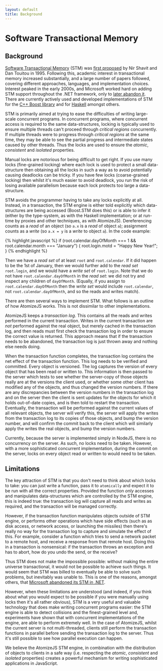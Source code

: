 ```yaml
---
layout: default
title: Background
---
```


# Software Transactional Memory

## Background

[Software Transactional Memory](http://en.wikipedia.org/wiki/Software_transactional_memory)
(STM) was
[first proposed](http://citeseer.ist.psu.edu/viewdoc/summary?doi=10.1.1.41.4743)
by Nir Shavit and Dan Touitou in 1995. Following this, academic
interest in transactional memory increased substantially, and a large
number of papers followed, covering different approaches, languages,
and implementation choices. Interest peaked in the early 2000s, and
Microsoft worked hard on adding STM support throughout the .NET
framework, only to
[later abandon it](http://www.bluebytesoftware.com/blog/2010/01/03/ABriefRetrospectiveOnTransactionalMemory.aspx). There
are currently actively used and developed implementations of STM for
the [C++ Boost library](http://eces.colorado.edu/~gottschl/dracoSTM/)
and for
[Haskell](http://research.microsoft.com/pubs/67418/2005-ppopp-composable.pdf)
amongst others.

STM is primarily aimed at trying to ease the difficulties of writing
large-scale concurrent programs. In concurrent programs, where
concurrent access is required to the same data-structures, locking is
typically used to ensure multiple threads can't proceed through
*critical regions* concurrently. If multiple threads were to progress
through *critical regions* at the same time, they may be able to see
the partial progress and intermediate states caused by other
threads. Thus the locks are used to ensure the *atomic*, *consistent*
and *isolated* properties.

Manual locks are notorious for being difficult to get right. If you
use many locks (fine-grained locking) where each lock is used to
protect a small data-structure then obtaining all the locks in such a
way as to avoid potentially causing deadlocks can be tricky. If you
have few locks (coarse-grained locking) then whilst it's much easier
to avoid deadlock, you run the risk of losing available parallelism
because each lock protects too large a data-structure.

STM avoids the programmer having to take any locks explicitly at
all. Instead, in a transaction, the STM engine is either told
explicitly which data-structures are being accessed (Boost.STM does
this) or is able to infer it (either by the type-system, as with the
Haskell implementation; or at run-time by proxies and other
techniques, as with AtomizeJS). Dereferencing counts as a *read* of an
object (so `a.x` is a *read* of object `a`); assignment counts as a
*write* (so `a.x = y` is a *write* to object `a`). In the code example:

{% highlight javascript %}
if (root.calendar.dayOfMonth === 1 && root.calendar.month === "January") {
    root.login.motd = "Happy New Year!";
}
{% endhighlight %}

Then we have a *read set* of at least `root` and `root.calendar`. If
it did happen to be the 1st of January, then we would further add to
the *read set* `root.login`, and we would have a *write set* of
`root.login`. Note that we do not have `root.calendar.dayOfMonth` in
the *read set*: we did not try and inspect any children of
`dayOfMonth`. (Equally, if you assign to `root.calendar.dayOfMonth`
then the *write set* would include `root.calendar`, not
`root.calendar.dayOfMonth`, and so the reads and writes match).

There are then several ways to implement STM. What follows is an
outline of how AtomizeJS works. This is not dissimilar to other
implementations.

AtomizeJS keeps a *transaction log*. This contains all the reads and
writes performed in the current transaction. Writes in the current
transaction are *not* performed against the real object, but merely
cached in the transaction log, and then reads must first check the
transaction log in order to ensure the correct value is returned. This
approach means that if the transaction needs to be abandoned, the
transaction log is just thrown away and nothing else needs doing.

When the transaction function completes, the transaction log contains
the net effect of the transaction function. This log needs to be
verified and committed. Every object is versioned. The log captures
the version of every object that has been read or written to. This
information is then passed to the server which tests to see whether
the server-copy of those objects really are at the versions the client
used, or whether some other client has modified any of the objects,
and thus changed the version numbers. If there are any discrepancies
between the version numbers in the transaction log and on the server
then the client is sent updates for the objects for which it holds
out-of-date copies, and is then told to restart the
transaction. Eventually, the transaction will be performed against the
current values of all relevant objects, the server will verify this,
the server will apply the writes from the transaction log to its
copies of those objects, and bump the version number, and will confirm
the commit back to the client which will similarly apply the writes
the real objects, and bump the version numbers.

Currently, because the server is implemented simply in NodeJS, there
is no concurrency on the server. As such, no locks need to be
taken. However, with a more sophisticated concurrent implementation,
during the commit on the server, locks on every object read or written
to would need to be taken.

## Limitations

The key attraction of STM is that you don't need to think about which
locks to take: you can just write a function, pass it to `atomically`
and expect it to be run with all the correct properties. Provided the
function *only* accesses and manipulates data-structures which are
controlled by the STM engine, this is indeed true: the transaction log
will capture all reads and writes as required, and the transaction
will be managed correctly.

However, if the transaction function manipulates objects outside of
STM engine, or performs other operations which have side effects (such
as as disk access, or network access, or launching the missiles) then
there's really no way for the transaction log to capture and simulate
the effect of this. For example, consider a function which tries to
send a network packet to a remote host, and receive a response from
that remote host. Doing this in a transaction is nonsensical: if the
transaction throws an exception and has to abort, how do you undo the
send, or the receive?

Thus STM does not make the impossible possible: without making the
entire universe transactional, it would not be possible to achieve
such things. It would seem that STM was billed to eventually be able
to solve such problems, but inevitably was unable to. This is one of
the reasons, amongst others, that
[Microsoft abandoned its STM in .NET](http://www.bluebytesoftware.com/blog/2010/01/03/ABriefRetrospectiveOnTransactionalMemory.aspx).

However, when these limitations are understood (and indeed, if you
think about what you would expect to be possible if you were manually
using locks then it's all rather obvious), STM is a very useful and
valuable technology that does make writing concurrent programs easier:
the STM engine is able to detect collisions and the finest-grained
level and, experiments have shown that with concurrent implementations
of the engine, are able to perform extremely well. In the case of
AtomizeJS, whilst the current server is not multi-threaded, clients
still perform the transaction functions in parallel before sending the
transaction log to the server. Thus it's still possible to see how
parallel execution can happen.

We believe the AtomizeJS STM engine, in combination with the
distribution of objects to clients in a safe way (i.e. respecting the
*atomic*, *consistent* and *isolated* properties) creates a powerful
mechanism for writing sophisticated applications in JavaScript.
